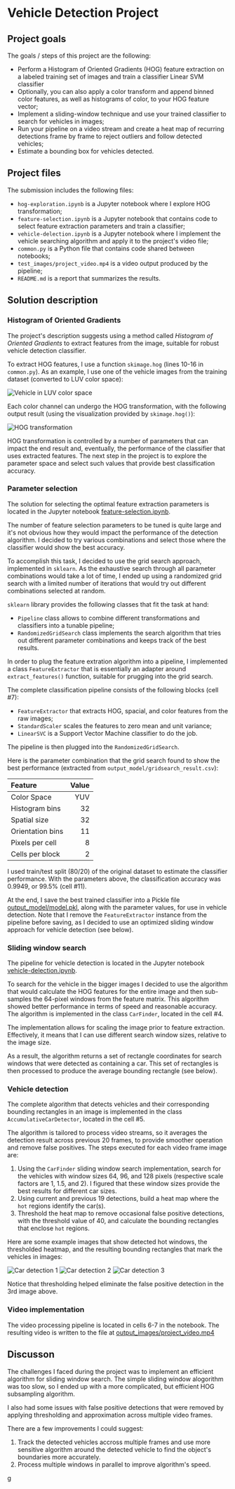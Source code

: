 # Vehicle Detection Project

## Project goals

The goals / steps of this project are the following:

* Perform a Histogram of Oriented Gradients (HOG) feature extraction on a
  labeled training set of images and train a classifier Linear SVM classifier
* Optionally, you can also apply a color transform and append binned color
  features, as well as histograms of color, to your HOG feature vector;
* Implement a sliding-window technique and use your trained classifier to search
  for vehicles in images;
* Run your pipeline on a video stream and create a heat map of recurring
  detections frame by frame to reject outliers and follow detected vehicles;
* Estimate a bounding box for vehicles detected.

## Project files

The submission includes the following files:

* `hog-exploration.ipynb` is a Jupyter notebook where I explore HOG
  transformation; 
* `feature-selection.ipynb` is a Jupyter notebook that contains code to select
  feature extraction parameters and train a classifier;
* `vehicle-delection.ipynb` is a Jupyter notebook where I implement the vehicle
  searching algorithm and apply it to the project's video file;
* `common.py` is a Python file that contains code shared between notebooks;
* `test_images/project_video.mp4` is a video output produced by the pipeline;
* `README.md` is a report that summarizes the results.

## Solution description

### Histogram of Oriented Gradients

The project's description suggests using a method called *Histogram of Oriented
Gradients* to extract features from the image, suitable for robust vehicle
detection classifier. 

To extract HOG features, I use a function `skimage.hog` (lines 10-16 in
`common.py`). As an example, I use one of the vehicle images from the training
dataset (converted to LUV color space):

![Vehicle in LUV color space](./output_images/luv_channels.png)

Each color channel can undergo the HOG transformation, with the following output
result (using the visualization provided by `skimage.hog()`):

![HOG transformation](./output_images/hog_feature_extracted.png)

HOG transformation is controlled by a number of parameters that can impact the
end result and, eventually, the performance of the classifier that uses
extracted features. The next step in the project is to explore the parameter
space and select such values that provide best classification accuracy.

### Parameter selection

The solution for selecting the optimal feature extraction parameters is located
in the Jupyter notebook [feature-selection.ipynb](./feature-selection.ipynb).

The number of feature selection parameters to be tuned is quite large and it's
not obvious how they would impact the performance of the detection algorithm. I
decided to try various combinations and select those where the classifier would
show the best accuracy. 

To accomplish this task, I decided to use the grid search approach, implemented
in `sklearn`. As the exhaustive search through all parameter combinations would
take a lot of time, I ended up using a randomized grid search with a limited
number of iterations that would try out different combinations selected at
random. 

`sklearn` library provides the following classes that fit the task at hand: 

* `Pipeline` class allows to combine different transformations and classifiers
  into a tunable pipeline;
* `RandomizedGridSearch` class implements the search algorithm that tries out
  different parameter combinations and keeps track of the best results. 
  
In order to plug the feature extration algorithm into a pipeline, I implemented
a class `FeatureExtractor` that is essentially an adapter around
`extract_features()` function, suitable for prugging into the grid search. 

The complete classification pipeline consists of the following blocks (cell #7):

* `FeatureExtractor` that extracts HOG, spacial, and color features from the raw
  images;
* `StandardScaler` scales the features to zero mean and unit variance;
* `LinearSVC` is a Support Vector Machine classifier to do the job. 

The pipeline is then plugged into the `RandomizedGridSearch`. 

Here is the parameter combination that the grid search found to show the
best performance (extracted from `output_model/gridsearch_result.csv`):

| Feature        | Value |
|:---------------|------:|
| Color Space    | YUV   |
| Histogram bins | 32    |
| Spatial size   | 32    |
| Orientation bins | 11  |
| Pixels per cell | 8    |
| Cells per block | 2    |
	
I used train/test split (80/20) of the original dataset to estimate the
classifier performance. With the parameters above, the classification accuracy
was 0.9949, or 99.5% (cell #11).

At the end, I save the best trained classifier into a Pickle file
[output_model/model.pkl](./output_model/model.pkl), along with the parameter
values, for use in vehicle detection. Note that I remove the `FeatureExtractor`
instance from the pipeline before saving, as I decided to use an optimized
sliding window approach for vehicle detection (see below).

### Sliding window search

The pipeline for vehicle detection is located in the Jupyter notebook
[vehicle-delection.ipynb](./vehicle-delection.ipynb).

To search for the vehicle in the bigger images I decided to use the algorithm
that would calculate the HOG features for the entire image and then sub-samples
the 64-pixel windows from the feature matrix. This algorithm showed better
performance in terms of speed and reasonable accuracy. The algorithm is
implemented in the class `CarFinder`, located in the cell #4. 

The implementation allows for scaling the image prior to feature
extraction. Effectively, it means that I can use different search window sizes,
relative to the image size. 

As a result, the algorithm returns a set of rectangle coordinates for search
windows that were detected as containing a car. This set of rectangles is then
processed to produce the average bounding rectangle (see below).

### Vehicle detection

The complete algorithm that detects vehicles and their corresponding bounding
rectangles in an image is implemented in the class `AccumulativeCarDetector`,
located in the cell #5. 

The algorithm is tailored to process video streams, so it averages the detection
result across previous 20 frames, to provide smoother operation and remove false
positives. The steps executed for each video frame image are: 

1. Using the `CarFinder` sliding window search implementation, search for the
vehicles with window sizes 64, 96, and 128 pixels (respective scale factors are
1, 1.5, and 2). I figured that these window sizes provide the best results for
different car sizes.
2. Using current and previous 19 detections, build a heat map where the `hot`
regions identify the car(s).
3. Threshold the heat map to remove occasional false positive detections, with
the threshold value of 40, and calculate the bounding rectangles that enclose
`hot` regions. 

Here are some example images that show detected hot windows, the thresholded
heatmap, and the resulting bounding rectangles that mark the vehicles in images:

![Car detection 1](./output_images/car_detection_0.png)
![Car detection 2](./output_images/car_detection_3.png)
![Car detection 3](./output_images/car_detection_4.png)

Notice that thresholding helped eliminate the false positive detection in the
3rd image above. 

### Video implementation

The video processing pipeline is located in cells 6-7 in the notebook.
The resulting video is written to the file at [output_images/project_video.mp4](./output_images/project_video.mp4)

## Discusson

The challenges I faced during the project was to implement an efficient
algorithm for sliding window search. The simple sliding window alogorithm was
too slow, so I ended up with a more complicated, but efficient HOG subsampling
algorithm. 

I also had some issues with false positive detections that were removed by
applying thresholding and approximation across multiple video frames. 

There are a few improvements I could suggest: 

1. Track the detected vehicles accross multiple frames and use more sensitive
algorithm around the detected vehicle to find the object's boundaries more
accurately. 
2. Process multiple windows in parallel to improve algorithm's speed.

g

